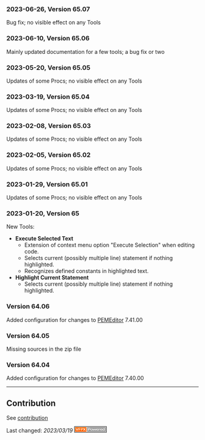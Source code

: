 
### 2023-06-26, Version 65.07
Bug fix; no visible effect on any Tools

### 2023-06-10, Version 65.06
Mainly updated documentation for a few tools; a bug fix or two

### 2023-05-20, Version 65.05
Updates of some Procs; no visible effect on any Tools

### 2023-03-19, Version 65.04
Updates of some Procs; no visible effect on any Tools

### 2023-02-08, Version 65.03
Updates of some Procs; no visible effect on any Tools

### 2023-02-05, Version 65.02
Updates of some Procs; no visible effect on any Tools

### 2023-01-29, Version 65.01
Updates of some Procs; no visible effect on any Tools

### 2023-01-20, Version 65
New Tools:
* **Execute Selected Text**
    * Extension of context menu option "Execute Selection" when editing code.
    * Selects current (possibly multiple line) statement if nothing highlighted.
    * Recognizes defined constants in highlighted text.
* **Highlight Current Statement**
    * Selects current (possibly multiple line) statement if nothing highlighted.

### Version 64.06
Added configuration for changes to [PEMEditor](https://github.com/VFPX/PEMEditor) 7.41.00

### Version 64.05
Missing sources in the zip file

### Version 64.04
Added configuration for changes to [PEMEditor](https://github.com/VFPX/PEMEditor) 7.40.00

----
## Contribution
See [contribution](./.github/CONTRIBUTING.md)

Last changed: _2023/03/19_ ![Picture](./docs/images/vfpxpoweredby_alternative.gif)